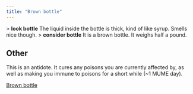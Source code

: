```yaml
---
title: "Brown bottle"
---
```


\> **look bottle**
The liquid inside the bottle is thick, kind of like syrup. Smells nice
though.
\> **consider bottle**
It is a brown bottle.
It weighs half a pound.

## Other

This is an antidote. It cures any poisons you are currently affected by,
as well as making you immune to poisons for a short while (~1 MUME day).

[Brown bottle](Category:_Miscellaneous_equipment "wikilink")